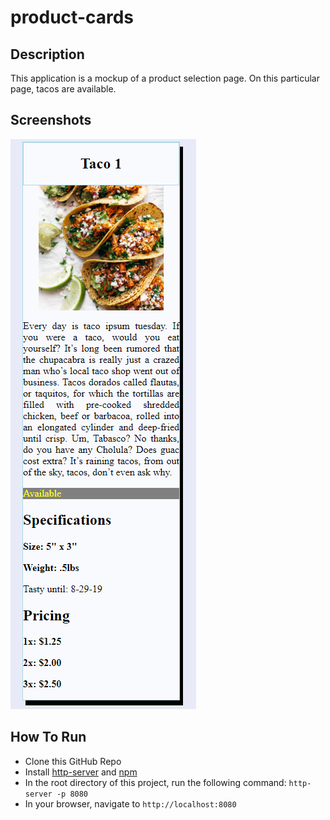 # product-cards
## Description
 This application is a mockup of a product selection page. On this particular page, tacos are available.

## Screenshots
![card](https://raw.githubusercontent.com/ivannio/product-cards/master/screenshots/product-card.png)


## How To Run
* Clone this GitHub Repo
* Install [http-server](https://www.npmjs.com/package/http-server) and [npm](https://www.npmjs.com)
* In the root directory of this project, run the following command: `http-server -p 8080`
* In your browser, navigate to `http://localhost:8080`